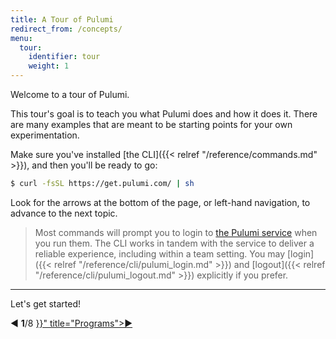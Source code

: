 ```yaml
---
title: A Tour of Pulumi
redirect_from: /concepts/
menu:
  tour:
    identifier: tour
    weight: 1
---
```


Welcome to a tour of Pulumi.

This tour's goal is to teach you what Pulumi does and how it does it.  There are many examples that are meant to
be starting points for your own experimentation.

Make sure you've installed [the CLI]({{< relref "/reference/commands.md" >}}), and then you'll be ready to go:

```bash
$ curl -fsSL https://get.pulumi.com/ | sh
```

Look for the arrows at the bottom of the page, or left-hand navigation, to advance to the next topic.

> Most commands will prompt you to login to [the Pulumi service](https://app.pulumi.com/) when you run them.  The CLI
> works in tandem with the service to deliver a reliable experience, including within a team setting. You may
> [login]({{< relref "/reference/cli/pulumi_login.md" >}}) and [logout]({{< relref "/reference/cli/pulumi_logout.md" >}}) explicitly if you prefer.

***

Let's get started!

<div class="tour-nav">
    <a class="tour-button disabled">◀</a>
    <span class="tour-index"><strong>1</strong>/8</span>
    <a class="tour-button enabled" href="{{< relref "basics-programs.md" >}}" title="Programs">▶</a>
</div>
